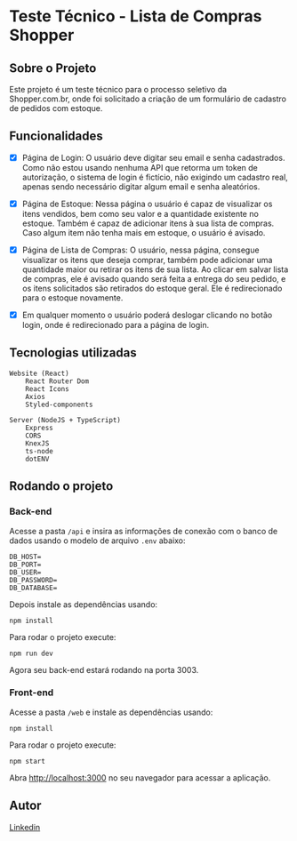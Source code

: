 # Teste Técnico - Lista de Compras Shopper

## Sobre o Projeto

Este projeto é um teste técnico para o processo seletivo da Shopper.com.br, onde foi solicitado a criação de um formulário de cadastro de pedidos com estoque.


## Funcionalidades

- [x] Página de Login: O usuário deve digitar seu email e senha cadastrados. Como não estou usando nenhuma API que retorma um token de autorização, o sistema de login é fictício, não exigindo um cadastro real, apenas sendo necessário digitar algum email e senha aleatórios.

- [x] Página de Estoque: Nessa página o usuário é capaz de visualizar os itens vendidos, bem como seu valor e a quantidade existente no estoque. Também é capaz de adicionar itens à sua lista de compras. Caso algum item não tenha mais em estoque, o usuário é avisado.

- [x] Página de Lista de Compras: O usuário, nessa página, consegue visualizar os itens que deseja comprar, também pode adicionar uma quantidade maior ou retirar os itens de sua lista. Ao clicar em salvar lista de compras, ele é avisado quando será feita a entrega do seu pedido, e os itens solicitados são retirados do estoque geral. Ele é redirecionado para o estoque novamente.

- [x] Em qualquer momento o usuário poderá deslogar clicando no botão login, onde é redirecionado para a página de login.


## Tecnologias utilizadas

```
Website (React)
    React Router Dom
    React Icons
    Axios
    Styled-components

Server (NodeJS + TypeScript)
    Express
    CORS
    KnexJS
    ts-node
    dotENV
```

## Rodando o projeto

### Back-end

Acesse a pasta `/api` e insira as informações de conexão com o banco de dados usando o modelo de arquivo `.env` abaixo:

```
DB_HOST= 
DB_PORT= 
DB_USER= 
DB_PASSWORD= 
DB_DATABASE= 
```

Depois instale as dependências usando:

```
npm install
```

Para rodar o projeto execute:

```
npm run dev
```

Agora seu back-end estará rodando na porta 3003.

### Front-end

Acesse a pasta `/web` e instale as dependências usando:

```
npm install
```

Para rodar o projeto execute:

```
npm start
```

Abra [http://localhost:3000](http://localhost:3000) no seu navegador para acessar a aplicação.


## Autor

[Linkedin](https://www.linkedin.com/in/mileny-faria)
